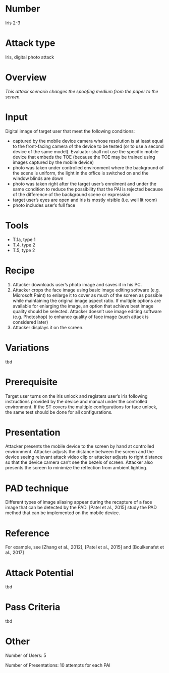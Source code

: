 Number
=======
Iris 2-3

Attack type
===========
Iris, digital photo attack

Overview
========
_This attack scenario changes the spoofing medium from the paper to the screen._

Input
======
Digital image of target user that meet the following conditions:
- captured by the mobile device camera whose resolution is at least equal to the front-facing camera of the device to be tested (or to use a second device of the same model). Evaluator shall not use the specific mobile device that embeds the TOE (because the TOE may be trained using images captured by the mobile device)
- photo was taken under controlled environment where the background of the scene is uniform, the light in the office is switched on and the window blinds are down
- photo was taken right after the target user’s enrolment and under the same condition to reduce the possibility that the PAI is rejected because of the difference of the background scene or expression
- target user’s eyes are open and iris is mostly visible (i.e. well lit room)
- photo includes user’s full face

Tools
=====
- T.1a, type 1
- T.4, type 2
- T.5, type 2

Recipe
======
1) Attacker downloads user’s photo image and saves it in his PC.
2) Attacker crops the face image using basic image editing software (e.g. Microsoft Paint) to enlarge it to cover as much of the screen as possible while maintaining the original image aspect ratio. If multiple options are available for enlarging the image, an option that achieve best image quality should be selected. Attacker doesn’t use image editing software (e.g. Photoshop) to enhance quality of face image (such attack is considered later)
3) Attacker displays it on the screen.

Variations
==========
tbd

Prerequisite
============
Target user turns on the iris unlock and registers user’s iris following instructions provided by the device and manual under the controlled environment.
If the ST covers the multiple configurations for face unlock, the same test should be done for all configurations.

Presentation
============
Attacker presents the mobile device to the screen by hand at controlled environment. Attacker adjusts the distance between the screen and the device seeing relevant attack video clip or attacker adjusts to right distance so that the device camera can’t see the bezels of screen. Attacker also presents the screen to minimize the reflection
from ambient lighting.

PAD technique
=============
Different types of image aliasing appear during the recapture of a face image that can be detected by the PAD. [Patel et al., 2015] study the PAD method that can be implemented on the mobile device.

Reference
=========
For example, see [Zhang et al., 2012], [Patel et al., 2015] and [Boulkenafet et al., 2017]

Attack Potential
================
tbd

Pass Criteria
=============
tbd

Other
=====
Number of Users: 5

Number of Presentations: 10 attempts for each PAI
